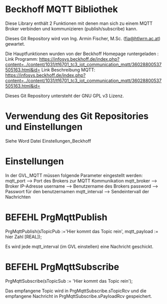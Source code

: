 # Beckhoff MQTT Bibliothek
 Diese Library enthält 2 Funktionen mit denen man sich zu einem MQTT Broker verbinden und kommunizieren (publish/subscribe) kann.

Dieses Git Repository wird von  Ing. Armin Fischer, M.Sc. (fia@htlwrn.ac.at) gewartet.

Die Hauptfunktionen wurden von der Beckhoff Homepage runtergeladen :
Link Programm: https://infosys.beckhoff.de/index.php?content=../content/1031/tf6701_tc3_iot_communication_mqtt/36028800537505163.html&id=
Link Beschreibung MQTT: https://infosys.beckhoff.de/index.php?content=../content/1031/tf6701_tc3_iot_communication_mqtt/36028800537505163.html&id=

Dieses Git Repository untersteht der GNU GPL v3 Lizenz.

# Verwendung des Git Repositories und Einstellungen

Siehe Word Datei Einstellungen_Beckhoff

# Einstellungen

In der GVL_MQTT müssen folgende Parameter eingestellt werden: 
	mqtt_port --> Port des Brokers zur MQTT Kommunikation
	mqtt_broker --> Broker IP-Adresse
	username --> Benutzername des Brokers
	password --> Passwort für den benutzernamen
	mqtt_interval --> Sendeintervall der Nachrichten

# BEFEHL PrgMqttPublish

PrgMqttPublish(sTopicPub :='Hier kommt das Topic rein', mqtt_payload := hier Zahl [REAL]);

Es wird jede mqtt_interval (im GVL einstellen) eine Nachricht geschickt.

# BEFEHL PrgMqttSubscribe

PrgMqttSubscribe(sTopicSub := 'Hier kommt das Topic rein');

Das empfangene Topic wird in PrgMqttSubscribe.sTopicRcv und die empfangene Nachricht in PrgMqttSubscribe.sPayloadRcv gespeichert.
